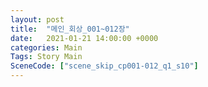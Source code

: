 ```yaml
---
layout: post
title:  "메인_회상_001~012장"
date:   2021-01-21 14:00:00 +0000
categories: Main
Tags: Story Main
SceneCode: ["scene_skip_cp001-012_q1_s10"]
---
```

